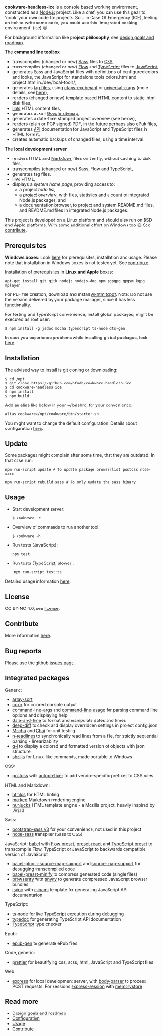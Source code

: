 **cookware-headless-ice** is a console based working environment, constructed as a [Node.js](https://en.wikipedia.org/wiki/Node.js) project. Like a chef, you can use this gear to 'cook' your own code for projects. So... in Case Of Emergency (ICE), feeling an itch to write some code, you could use this 'integrated cooking environment' (ice) 😉

For background information like **project philosophy**, see [design goals and roadmap](./docs/design-goals-and-roadmap.md).

The **command line toolbox**
+  transcompiles (changed or new) [Sass](https://en.wikipedia.org/wiki/Sass_%28stylesheet_language%29) files to [CSS](https://en.wikipedia.org/wikiCascading_Style_Sheets),
+  transcompiles (changed or new) [Flow](https://flow.org/) and [TypeScript](https://en.wikipedia.org/wiki/TypeScript) files to [JavaScript](https://en.wikipedia.org/wiki/JavaScript),
+ generates Sass and JavaScript files with definitions of configured colors and looks, the JavaScript for standalone tools colors.html and project.html in./dev/local-tools/,
+ generates [tag files](https://en.wikipedia.org/wiki/Ctags#Tags_file_formats), using [ctags-exuberant](http://ctags.sourceforge.net/) or [universal-ctags](https://ctags.io/) (more details, see [here](./docs/configuration.md)),
+ renders (changed or new) template based HTML-content to static .html disk files,
+ [lints](https://en.wikipedia.org/wiki/Lint_%28software%29) HTML content files,
+ generates a .xml [Google sitemap](https://support.google.com/webmasters/answer/156184?hl=en),
+ generates a date-time stamped project overview (see below),
+ renders (plain or PGP signed) PDF, in the future perhaps also ePub files,
+ generates [API](https://en.wikipedia.org/wiki/Application_programming_interface) documentation for JavaScript and TypeScript files in HTML format,
+ creates automatic backups of changed files, using a time interval.

The **local development server**
+ renders HTML and [Markdown](https://en.wikipedia.org/wiki/Markdown) files on the fly, without caching to disk files,
+ transcompiles (changed or new) Sass, Flow and TypeScript,
+ generates tag files.
+ lints HTML,
+ displays a *system home page*, providing access to:
  - a project *todo list*,
  - a *project overview*, with files, statistics and a count of integrated Node.js packages, and
  + a documentation browser, to project and system README.md files, and README.md files in integrated Node.js packages.


This project is developed on a Linux platform and should also run on BSD and Apple platforms. With some additional effort on Windows too 😉 See [contribute](./docs/contribute.md).


## Prerequisites

**Windows boxes**: Look [here](./docs/installation-windows.md) for prerequisites, installation and usage.
Please note that installation in Windows boxes is not tested yet. See [contribute](./docs/contribute.md).

Installation of prerequisites in **Linux and Apple** boxes:
```
apt-get install git gitk nodejs nodejs-doc npm pgpgpg gpgsm kgpg mplayer
```

For PDF file creation, download and install [wkhtmltopdf](http://wkhtmltopdf.org/downloads.html).
Note: Do not use the version delivered by your package manager, since it has less functionality.

For testing and TypeScript convenience, install global packages; might be executed as root user:

```
$ npm install -g jsdoc mocha typescript ts-node dts-gen
```

In case you experience problems while installing global packages, look [here](https://docs.npmjs.com/resolving-eacces-permissions-errors-when-installing-packages-globally).


## Installation

The advised way to install is git cloning or downloading:

```
$ cd /opt
$ git clone https://github.com/hfndb/cookware-headless-ice
$ cd cookware-headless-ice
$ npm install
$ npm build
```

Add an alias like below in your ~/.bashrc, for your convenience:

```
alias cookware=/opt/cookware/bin/starter.sh
```

You might want to change the default configuration. Details about configuration [here](./docs/configuration.md).


## Update

Some packages might complain after some time, that they are outdated. In that case run:


```
npm run-script update # To update package browserlist postcss node-sass

npm run-script rebuild-sass # To only update the sass binary
```


## Usage

+ Start development server:

	```
	$ cookware -r
	```

+ Overview of commands to run another tool:

	```
	$ cookware -h
	```

+ Run tests (JavaScript):

	```
	npm test
	```

+ Run tests (TypeScript, slower):

```
	npm run-script test:ts
```

Detailed usage information [here](./docs/usage.md).


## License

CC BY-NC 4.0, see [license](./LICENSE.md).


## Contribute

More information [here](./docs/contribute.md).


## Bug reports

Please use the github [issues page](https://github.com/hfndb/cookware-headless-ice/issues).


## Integrated packages


Generic:
+ [array-sort](https://www.npmjs.com/package/array-sort)
+ [color](https://www.npmjs.com/package/colors) for colored console output
+ [command-line-args](https://www.npmjs.com/package/command-line-args) and [command-line-usage](https://www.npmjs.com/package/command-line-usage) for parsing command line options and displaying help
+ [date-and-time](https://www.npmjs.com/package/date-and-time) to format and manipulate dates and times
+ [deep-diff](https://www.npmjs.com/package/deep-diff) to check and display overridden settings in project config.json
+ [Mocha](https://www.npmjs.com/package/mocha) and [Chai](https://www.chaijs.com/) for unit testing
+ [n-readlines](https://www.npmjs.com/package/n-readlines) to synchronically read lines from a file, for strictly sequential parsing - [linearizability](https://en.wikipedia.org/wiki/Linearizability)
+ [q-i](https://www.npmjs.com/package/q-i) to display a colored and formatted version of objects with json structure
+ [shelljs](https://www.npmjs.com/package/shelljs) for Linux-like commands, made portable to Windows

CSS:
+ [postcss](https://www.npmjs.com/package/postcss) with [autoprefixer](https://www.npmjs.com/package/autoprefixer) to add vendor-specific prefixes to CSS rules

HTML and Markdown:
+ [htmlcs](https://www.npmjs.com/package/htmlcs) for HTML linting
+ [marked](https://www.npmjs.com/package/marked ) Markdown rendering engine
+ [nunjucks](https://www.npmjs.com/package/nunjucks) HTML template engine - a Mozilla project, heavily inspired by [Jinja2](http://jinja.pocoo.org/)

Sass:
+ [bootstrap-sass v3](https://www.npmjs.com/package/bootstrap-sass) for your convenience, not used in this project
+ [node-sass](https://www.npmjs.com/package/node-sass) transpiler (Sass to CSS)

JavaScript:
[babel](https://www.npmjs.com/package/@babel/core) with [Flow preset](https://www.npmjs.com/package/@babel/preset-flow), [preset-react](https://www.npmjs.com/package/@babel/preset-react) and [TypeScript preset](https://www.npmjs.com/package/@babel/preset-typescript) to transcompile Flow, TypeScript or JavaScript to backwards compatible version of JavaScript
+ [babel-plugin-source-map-support](https://www.npmjs.com/package/babel-plugin-source-map-support) and [source-map-support](https://www.npmjs.com/package/source-map-support) for debugging transcompiled code
+ [babel-preset-minify](https://www.npmjs.com/package/babel-preset-minify) to compress generated code (single files)
+ [browserify](https://www.npmjs.com/package/browserify) with [tinyify](https://www.npmjs.com/package/tinyify) to generate compressed JavaScript browser bundles
+ [jsdoc](https://www.npmjs.com/package/jsdoc) with [minami](https://github.com/Nijikokun/minami) template for generating JavaScript API documentation

TypeScript:
+ [ts-node](https://www.npmjs.com/package/ts-node) for live TypeScript execution during debugging
+ [typedoc](https://www.npmjs.com/package/typedoc) for generating TypeScript API documentation
+ [TypeScript](https://www.npmjs.com/package/TypeScript) type checker

Epub:
+ [epub-gen](https://www.npmjs.com/package/epub-gen) to generate ePub files

Code, generic:
+ [prettier](https://www.npmjs.com/package/prettier) for beautifying css, scss, html, JavaScript and TypeScript files

Web:
+ [express](https://www.npmjs.com/package/express) for local development server, with [body-parser](https://www.npmjs.com/package/body-parser) to process POST requests. For sessions [express-session](https://www.npmjs.com/package/express-session) with [memorystore](https://www.npmjs.com/package/memorystore)


## Read more
+ [Design goals and roadmap](./docs/design-goals-and-roadmap.md)
+ [Configuration](./docs/configuration.md)
+ [Usage](./docs/usage.md)
+ [Contribute](./docs/contribute.md)

[comment]: <> (No comments here)
